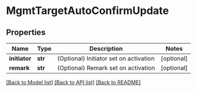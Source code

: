 # MgmtTargetAutoConfirmUpdate

## Properties
Name | Type | Description | Notes
------------ | ------------- | ------------- | -------------
**initiator** | **str** | (Optional) Initiator set on activation | [optional] 
**remark** | **str** | (Optional) Remark set on activation | [optional] 

[[Back to Model list]](../README.md#documentation-for-models) [[Back to API list]](../README.md#documentation-for-api-endpoints) [[Back to README]](../README.md)


